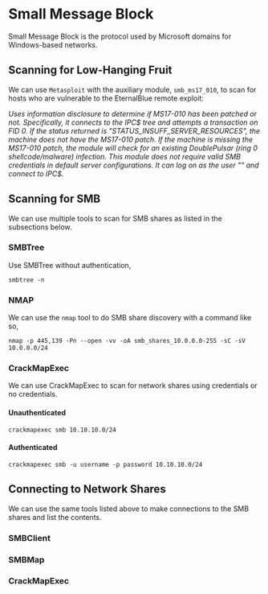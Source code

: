 # Small Message Block
Small Message Block is the protocol used by Microsoft domains for Windows-based networks. 
## Scanning for Low-Hanging Fruit
We can use `Metasploit` with the auxiliary module, `smb_ms17_010`, to scan for hosts who are vulnerable to the EternalBlue remote exploit:

*Uses information disclosure to determine if MS17-010 has been patched or not. Specifically, it connects to the IPC$ tree and attempts a transaction on FID 0. If the status returned is "STATUS_INSUFF_SERVER_RESOURCES", the machine does not have the MS17-010 patch. If the machine is missing the MS17-010 patch, the module will check for an existing DoublePulsar (ring 0 shellcode/malware) infection. This module does not require valid SMB credentials in default server configurations. It can log on as the user "\" and connect to IPC$.*
## Scanning for SMB
We can use multiple tools to scan for SMB shares as listed in the subsections below.
### SMBTree
Use SMBTree without authentication,
```
smbtree -n
```
### NMAP
We can use the `nmap` tool to do SMB share discovery with a command like so,
```
nmap -p 445,139 -Pn --open -vv -oA smb_shares_10.0.0.0-255 -sC -sV 10.0.0.0/24 
```
### CrackMapExec
We can use CrackMapExec to scan for network shares using credentials or no credentials.
#### Unauthenticated
```
crackmapexec smb 10.10.10.0/24 
```
#### Authenticated
```
crackmapexec smb -u username -p password 10.10.10.0/24
```
## Connecting to Network Shares
We can use the same tools listed above to make connections to the SMB shares and list the contents.
### SMBClient

### SMBMap

### CrackMapExec
